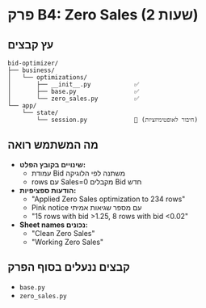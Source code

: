 # פרק B4: Zero Sales (2 שעות)

## עץ קבצים
```
bid-optimizer/
├── business/
│   └── optimizations/
│       ├── __init__.py            ✅
│       ├── base.py                ✅
│       └── zero_sales.py          ✅
└── app/
    └── state/
        └── session.py             🔄 (חיבור לאופטימיזציות)
```

## מה המשתמש רואה
- **שינויים בקובץ הפלט:**
  - עמודת Bid משתנה לפי הלוגיקה
  - rows עם Sales=0 מקבלים Bid חדש
- **הודעות ספציפיות:**
  - "Applied Zero Sales optimization to 234 rows"
  - Pink notice עם מספר שגיאות אמיתי
  - "15 rows with bid >1.25, 8 rows with bid <0.02"
- **Sheet names נכונים:**
  - "Clean Zero Sales"
  - "Working Zero Sales"

## קבצים ננעלים בסוף הפרק
- `base.py`
- `zero_sales.py`
